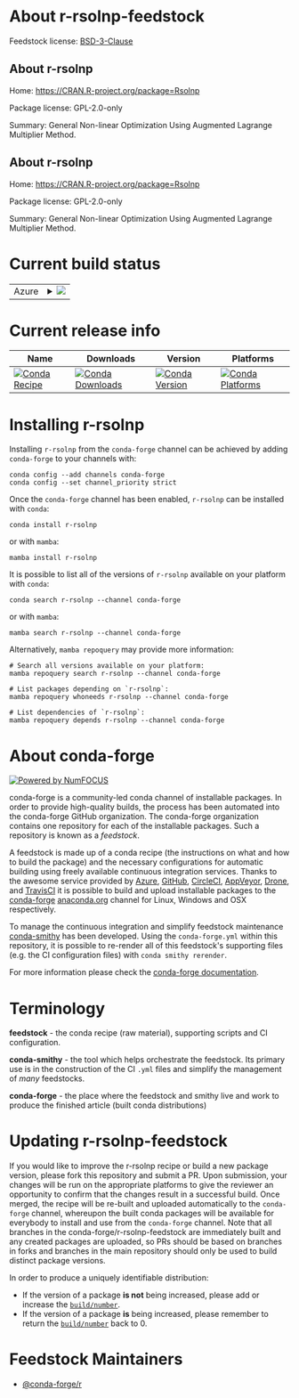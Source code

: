 About r-rsolnp-feedstock
========================

Feedstock license: [BSD-3-Clause](https://github.com/conda-forge/r-rsolnp-feedstock/blob/main/LICENSE.txt)


About r-rsolnp
--------------

Home: https://CRAN.R-project.org/package=Rsolnp

Package license: GPL-2.0-only

Summary: General Non-linear Optimization Using Augmented Lagrange Multiplier Method.

About r-rsolnp
--------------

Home: https://CRAN.R-project.org/package=Rsolnp

Package license: GPL-2.0-only

Summary: General Non-linear Optimization Using Augmented Lagrange Multiplier Method.

Current build status
====================


<table>
    
  <tr>
    <td>Azure</td>
    <td>
      <details>
        <summary>
          <a href="https://dev.azure.com/conda-forge/feedstock-builds/_build/latest?definitionId=4718&branchName=main">
            <img src="https://dev.azure.com/conda-forge/feedstock-builds/_apis/build/status/r-rsolnp-feedstock?branchName=main">
          </a>
        </summary>
        <table>
          <thead><tr><th>Variant</th><th>Status</th></tr></thead>
          <tbody><tr>
              <td>linux_64_r_base4.3</td>
              <td>
                <a href="https://dev.azure.com/conda-forge/feedstock-builds/_build/latest?definitionId=4718&branchName=main">
                  <img src="https://dev.azure.com/conda-forge/feedstock-builds/_apis/build/status/r-rsolnp-feedstock?branchName=main&jobName=linux&configuration=linux%20linux_64_r_base4.3" alt="variant">
                </a>
              </td>
            </tr><tr>
              <td>linux_64_r_base4.4</td>
              <td>
                <a href="https://dev.azure.com/conda-forge/feedstock-builds/_build/latest?definitionId=4718&branchName=main">
                  <img src="https://dev.azure.com/conda-forge/feedstock-builds/_apis/build/status/r-rsolnp-feedstock?branchName=main&jobName=linux&configuration=linux%20linux_64_r_base4.4" alt="variant">
                </a>
              </td>
            </tr><tr>
              <td>osx_64_r_base4.3</td>
              <td>
                <a href="https://dev.azure.com/conda-forge/feedstock-builds/_build/latest?definitionId=4718&branchName=main">
                  <img src="https://dev.azure.com/conda-forge/feedstock-builds/_apis/build/status/r-rsolnp-feedstock?branchName=main&jobName=osx&configuration=osx%20osx_64_r_base4.3" alt="variant">
                </a>
              </td>
            </tr><tr>
              <td>osx_64_r_base4.4</td>
              <td>
                <a href="https://dev.azure.com/conda-forge/feedstock-builds/_build/latest?definitionId=4718&branchName=main">
                  <img src="https://dev.azure.com/conda-forge/feedstock-builds/_apis/build/status/r-rsolnp-feedstock?branchName=main&jobName=osx&configuration=osx%20osx_64_r_base4.4" alt="variant">
                </a>
              </td>
            </tr><tr>
              <td>win_64_r_base4.3</td>
              <td>
                <a href="https://dev.azure.com/conda-forge/feedstock-builds/_build/latest?definitionId=4718&branchName=main">
                  <img src="https://dev.azure.com/conda-forge/feedstock-builds/_apis/build/status/r-rsolnp-feedstock?branchName=main&jobName=win&configuration=win%20win_64_r_base4.3" alt="variant">
                </a>
              </td>
            </tr><tr>
              <td>win_64_r_base4.4</td>
              <td>
                <a href="https://dev.azure.com/conda-forge/feedstock-builds/_build/latest?definitionId=4718&branchName=main">
                  <img src="https://dev.azure.com/conda-forge/feedstock-builds/_apis/build/status/r-rsolnp-feedstock?branchName=main&jobName=win&configuration=win%20win_64_r_base4.4" alt="variant">
                </a>
              </td>
            </tr>
          </tbody>
        </table>
      </details>
    </td>
  </tr>
</table>

Current release info
====================

| Name | Downloads | Version | Platforms |
| --- | --- | --- | --- |
| [![Conda Recipe](https://img.shields.io/badge/recipe-r--rsolnp-green.svg)](https://anaconda.org/conda-forge/r-rsolnp) | [![Conda Downloads](https://img.shields.io/conda/dn/conda-forge/r-rsolnp.svg)](https://anaconda.org/conda-forge/r-rsolnp) | [![Conda Version](https://img.shields.io/conda/vn/conda-forge/r-rsolnp.svg)](https://anaconda.org/conda-forge/r-rsolnp) | [![Conda Platforms](https://img.shields.io/conda/pn/conda-forge/r-rsolnp.svg)](https://anaconda.org/conda-forge/r-rsolnp) |

Installing r-rsolnp
===================

Installing `r-rsolnp` from the `conda-forge` channel can be achieved by adding `conda-forge` to your channels with:

```
conda config --add channels conda-forge
conda config --set channel_priority strict
```

Once the `conda-forge` channel has been enabled, `r-rsolnp` can be installed with `conda`:

```
conda install r-rsolnp
```

or with `mamba`:

```
mamba install r-rsolnp
```

It is possible to list all of the versions of `r-rsolnp` available on your platform with `conda`:

```
conda search r-rsolnp --channel conda-forge
```

or with `mamba`:

```
mamba search r-rsolnp --channel conda-forge
```

Alternatively, `mamba repoquery` may provide more information:

```
# Search all versions available on your platform:
mamba repoquery search r-rsolnp --channel conda-forge

# List packages depending on `r-rsolnp`:
mamba repoquery whoneeds r-rsolnp --channel conda-forge

# List dependencies of `r-rsolnp`:
mamba repoquery depends r-rsolnp --channel conda-forge
```


About conda-forge
=================

[![Powered by
NumFOCUS](https://img.shields.io/badge/powered%20by-NumFOCUS-orange.svg?style=flat&colorA=E1523D&colorB=007D8A)](https://numfocus.org)

conda-forge is a community-led conda channel of installable packages.
In order to provide high-quality builds, the process has been automated into the
conda-forge GitHub organization. The conda-forge organization contains one repository
for each of the installable packages. Such a repository is known as a *feedstock*.

A feedstock is made up of a conda recipe (the instructions on what and how to build
the package) and the necessary configurations for automatic building using freely
available continuous integration services. Thanks to the awesome service provided by
[Azure](https://azure.microsoft.com/en-us/services/devops/), [GitHub](https://github.com/),
[CircleCI](https://circleci.com/), [AppVeyor](https://www.appveyor.com/),
[Drone](https://cloud.drone.io/welcome), and [TravisCI](https://travis-ci.com/)
it is possible to build and upload installable packages to the
[conda-forge](https://anaconda.org/conda-forge) [anaconda.org](https://anaconda.org/)
channel for Linux, Windows and OSX respectively.

To manage the continuous integration and simplify feedstock maintenance
[conda-smithy](https://github.com/conda-forge/conda-smithy) has been developed.
Using the ``conda-forge.yml`` within this repository, it is possible to re-render all of
this feedstock's supporting files (e.g. the CI configuration files) with ``conda smithy rerender``.

For more information please check the [conda-forge documentation](https://conda-forge.org/docs/).

Terminology
===========

**feedstock** - the conda recipe (raw material), supporting scripts and CI configuration.

**conda-smithy** - the tool which helps orchestrate the feedstock.
                   Its primary use is in the construction of the CI ``.yml`` files
                   and simplify the management of *many* feedstocks.

**conda-forge** - the place where the feedstock and smithy live and work to
                  produce the finished article (built conda distributions)


Updating r-rsolnp-feedstock
===========================

If you would like to improve the r-rsolnp recipe or build a new
package version, please fork this repository and submit a PR. Upon submission,
your changes will be run on the appropriate platforms to give the reviewer an
opportunity to confirm that the changes result in a successful build. Once
merged, the recipe will be re-built and uploaded automatically to the
`conda-forge` channel, whereupon the built conda packages will be available for
everybody to install and use from the `conda-forge` channel.
Note that all branches in the conda-forge/r-rsolnp-feedstock are
immediately built and any created packages are uploaded, so PRs should be based
on branches in forks and branches in the main repository should only be used to
build distinct package versions.

In order to produce a uniquely identifiable distribution:
 * If the version of a package **is not** being increased, please add or increase
   the [``build/number``](https://docs.conda.io/projects/conda-build/en/latest/resources/define-metadata.html#build-number-and-string).
 * If the version of a package **is** being increased, please remember to return
   the [``build/number``](https://docs.conda.io/projects/conda-build/en/latest/resources/define-metadata.html#build-number-and-string)
   back to 0.

Feedstock Maintainers
=====================

* [@conda-forge/r](https://github.com/orgs/conda-forge/teams/r/)

